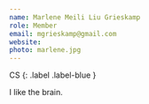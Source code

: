 ```yaml
---
name: Marlene Meili Liu Grieskamp
role: Member
email: mgrieskamp@gmail.com
website: 
photo: marlene.jpg
---
```


CS
{: .label .label-blue }

I like the brain.
